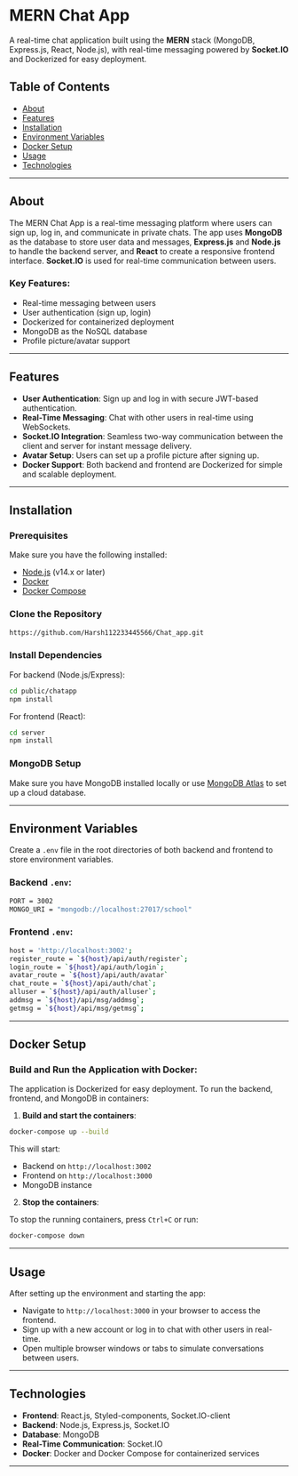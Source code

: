 
# MERN Chat App

A real-time chat application built using the **MERN** stack (MongoDB, Express.js, React, Node.js), with real-time messaging powered by **Socket.IO** and Dockerized for easy deployment.

## Table of Contents

- [About](#about)
- [Features](#features)
- [Installation](#installation)
- [Environment Variables](#environment-variables)
- [Docker Setup](#docker-setup)
- [Usage](#usage)
- [Technologies](#technologies)

---

## About

The MERN Chat App is a real-time messaging platform where users can sign up, log in, and communicate in private chats. The app uses **MongoDB** as the database to store user data and messages, **Express.js** and **Node.js** to handle the backend server, and **React** to create a responsive frontend interface. **Socket.IO** is used for real-time communication between users.

### Key Features:
- Real-time messaging between users
- User authentication (sign up, login)
- Dockerized for containerized deployment
- MongoDB as the NoSQL database
- Profile picture/avatar support

---

## Features

- **User Authentication**: Sign up and log in with secure JWT-based authentication.
- **Real-Time Messaging**: Chat with other users in real-time using WebSockets.
- **Socket.IO Integration**: Seamless two-way communication between the client and server for instant message delivery.
- **Avatar Setup**: Users can set up a profile picture after signing up.
- **Docker Support**: Both backend and frontend are Dockerized for simple and scalable deployment.
  
---

## Installation

### Prerequisites

Make sure you have the following installed:

- [Node.js](https://nodejs.org/) (v14.x or later)
- [Docker](https://www.docker.com/)
- [Docker Compose](https://docs.docker.com/compose/)

### Clone the Repository

```bash
https://github.com/Harsh112233445566/Chat_app.git
```

### Install Dependencies

For backend (Node.js/Express):

```bash
cd public/chatapp
npm install
```

For frontend (React):

```bash
cd server
npm install
```

### MongoDB Setup

Make sure you have MongoDB installed locally or use [MongoDB Atlas](https://www.mongodb.com/cloud/atlas) to set up a cloud database.

---

## Environment Variables

Create a `.env` file in the root directories of both backend and frontend to store environment variables.

### Backend `.env`:

```bash
PORT = 3002
MONGO_URI = "mongodb://localhost:27017/school"
```

### Frontend `.env`:

```bash
host = 'http://localhost:3002';
register_route = `${host}/api/auth/register`;
login_route = `${host}/api/auth/login`;
avatar_route = `${host}/api/auth/avatar`
chat_route = `${host}/api/auth/chat`;
alluser = `${host}/api/auth/alluser`;
addmsg = `${host}/api/msg/addmsg`;
getmsg = `${host}/api/msg/getmsg`;
```

---

## Docker Setup

### Build and Run the Application with Docker:

The application is Dockerized for easy deployment. To run the backend, frontend, and MongoDB in containers:

1. **Build and start the containers**:

```bash
docker-compose up --build
```

This will start:

- Backend on `http://localhost:3002`
- Frontend on `http://localhost:3000`
- MongoDB instance

2. **Stop the containers**:

To stop the running containers, press `Ctrl+C` or run:

```bash
docker-compose down
```

---

## Usage

After setting up the environment and starting the app:

- Navigate to `http://localhost:3000` in your browser to access the frontend.
- Sign up with a new account or log in to chat with other users in real-time.
- Open multiple browser windows or tabs to simulate conversations between users.

---

## Technologies

- **Frontend**: React.js, Styled-components, Socket.IO-client
- **Backend**: Node.js, Express.js, Socket.IO
- **Database**: MongoDB
- **Real-Time Communication**: Socket.IO
- **Docker**: Docker and Docker Compose for containerized services

---

